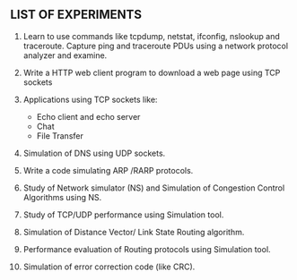 ## LIST OF EXPERIMENTS

1. Learn to use commands like tcpdump, netstat, ifconfig, nslookup and traceroute. Capture ping and traceroute PDUs using a network protocol analyzer and examine. 

2. Write a HTTP web client program to download a web page using TCP sockets
          
3. Applications using TCP sockets like:
     - Echo client and echo server
     - Chat
     - File Transfer
     
4. Simulation of DNS using UDP sockets.

5. Write a code simulating ARP /RARP protocols.

6. Study of Network simulator (NS) and Simulation of Congestion Control Algorithms using NS.

7. Study of TCP/UDP performance using Simulation tool.

8. Simulation of Distance Vector/ Link State Routing algorithm.

9. Performance evaluation of Routing protocols using Simulation tool.

10. Simulation of error correction code (like CRC).
